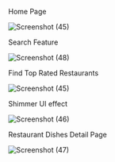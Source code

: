 Home Page

![Screenshot (45)](https://github.com/shubhamsaini17/Food-Ordering-Web-Application/assets/103417842/cd314398-348d-4e62-b82d-feb2ea946d3e)

Search Feature

![Screenshot (48)](https://github.com/shubhamsaini17/Food-Ordering-Web-Application/assets/103417842/3ada78d6-c3ed-4553-b4b9-8627e777b548)

Find Top Rated Restaurants

![Screenshot (45)](https://github.com/shubhamsaini17/Food-Ordering-Web-Application/assets/103417842/4d62abff-fa29-4047-9800-68929b2df26b)

Shimmer UI effect

![Screenshot (46)](https://github.com/shubhamsaini17/Food-Ordering-Web-Application/assets/103417842/f445842e-a489-4435-832a-80aef7091759)

Restaurant Dishes Detail Page

![Screenshot (47)](https://github.com/shubhamsaini17/Food-Ordering-Web-Application/assets/103417842/68eac37f-849d-48d2-b27b-213cf0f4eb48)
